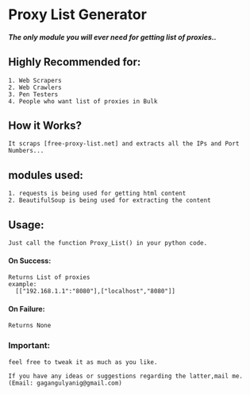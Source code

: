 # Proxy List Generator
##### The only module you will ever need for getting list of proxies..

## Highly Recommended for:
    1. Web Scrapers
    2. Web Crawlers
    3. Pen Testers
    4. People who want list of proxies in Bulk

## How it Works?
	It scraps [free-proxy-list.net] and extracts all the IPs and Port Numbers...
	
## modules used:
	1. requests is being used for getting html content 
	2. BeautifulSoup is being used for extracting the content

## Usage:

    Just call the function Proxy_List() in your python code.

#### On Success:
    Returns List of proxies
    example:
      [["192.168.1.1":"8080"],["localhost","8080"]]
    
#### On Failure:
    Returns None
    
### Important:

    feel free to tweak it as much as you like.
    
    If you have any ideas or suggestions regarding the latter,mail me.
    (Email: gagangulyanig@gmail.com)
